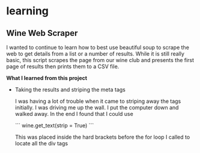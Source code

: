 # learning

<h2>Wine Web Scraper</h2>
<p>I wanted to continue to learn how to best use beautiful soup to scrape the web to get details from a list or a number of results. While it is still really basic, this script scrapes the page from our wine club and presents the first page of results then prints them to a CSV file.</p>
<p><strong>What I learned from this project</strong></p>
<ul>
  <li>Taking the results and striping the meta tags</li>
  <p>I was having a lot of trouble when it came to striping away the tags initially. I was driving me up the wall. I put the computer down and walked away. In the end I found that I could use</p>
  ```
  wine.get_text(strip = True)
  ```
  <p>This was placed inside the hard brackets before the for loop I called to locate all the div tags</p>
